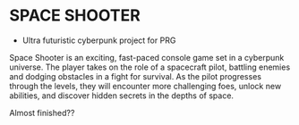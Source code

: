 # SPACE SHOOTER 
- Ultra futuristic cyberpunk project for PRG

Space Shooter is an exciting, fast-paced console game set in a cyberpunk universe. The player takes on the role of a spacecraft pilot, battling enemies and dodging obstacles in a fight for survival. As the pilot progresses through the levels, they will encounter more challenging foes, unlock new abilities, and discover hidden secrets in the depths of space.

Almost finished??
